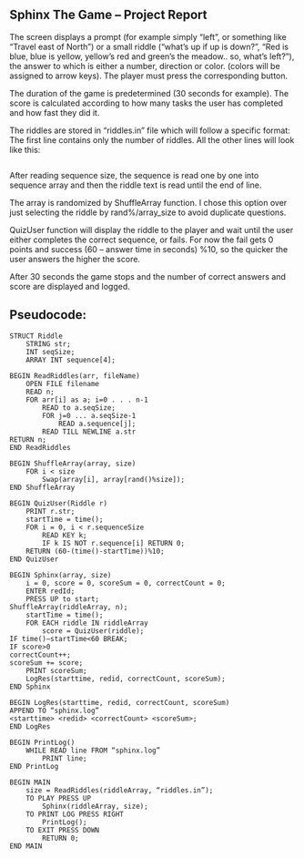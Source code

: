 ## Sphinx The Game – Project Report

The screen displays a prompt (for example simply “left”, or something like “Travel east of North”) or a small riddle (“what’s up if up is down?”, “Red is blue, blue is yellow, yellow’s red and green’s the meadow.. so, what’s left?”), the answer to which is either a number, direction or color. (colors will be assigned to arrow keys). The player must press the corresponding button.

The duration of the game is predetermined (30 seconds for example). The score is calculated according to how many tasks the user has completed and how fast they did it.

The riddles are stored in “riddles.in” file which will follow a specific format: The first line contains only the number of riddles. All the other lines will look like this:
```<sequence_size> <sequence separated by spaces> <string description of the riddle>
```

After reading sequence size, the sequence is read one by one into sequence array and then the riddle text is read until the end of line.

The array is randomized by ShuffleArray function. I chose this option over just selecting the riddle by rand%/array_size to avoid duplicate questions.

QuizUser function will display the riddle to the player and wait until the user either completes the correct sequence, or fails. For now the fail gets 0 points and success (60 – answer time in seconds) %10, so the quicker the user answers the higher the score.

After 30 seconds the game stops and the number of correct answers and score are displayed and logged.

## Pseudocode:
```
STRUCT Riddle
	STRING str;
	INT seqSize;
	ARRAY INT sequence[4];

BEGIN ReadRiddles(arr, fileName)
	OPEN FILE filename
	READ n;
	FOR arr[i] as a; i=0 . . . n-1
		READ to a.seqSize;
		FOR j=0 ... a.seqSize-1
			READ a.sequence[j];
		READ TILL NEWLINE a.str
RETURN n;
END ReadRiddles

BEGIN ShuffleArray(array, size)
	FOR i < size
		Swap(array[i], array[rand()%size]);
END ShuffleArray

BEGIN QuizUser(Riddle r)
	PRINT r.str;
	startTime = time();
	FOR i = 0, i < r.sequenceSize
		READ KEY k;
		IF k IS NOT r.sequence[i] RETURN 0;
	RETURN (60-(time()-startTime))%10;
END QuizUser

BEGIN Sphinx(array, size)
	i = 0, score = 0, scoreSum = 0, correctCount = 0;
	ENTER redId;
	PRESS UP to start;
ShuffleArray(riddleArray, n);
	startTime = time();
	FOR EACH riddle IN riddleArray
		score = QuizUser(riddle);
IF time()–startTime<60 BREAK;
IF score>0 
correctCount++;
scoreSum += score; 
	PRINT scoreSum;
	LogRes(starttime, redid, correctCount, scoreSum); 
END Sphinx

BEGIN LogRes(starttime, redid, correctCount, scoreSum)
APPEND TO “sphinx.log”
<starttime> <redid> <correctCount> <scoreSum>;
END LogRes

BEGIN PrintLog()
	WHILE READ line FROM “sphinx.log”
		PRINT line;
END PrintLog

BEGIN MAIN
	size = ReadRiddles(riddleArray, “riddles.in”);
	TO PLAY PRESS UP 
		Sphinx(riddleArray, size);
	TO PRINT LOG PRESS RIGHT
		PrintLog();
	TO EXIT PRESS DOWN
		RETURN 0;
END MAIN
```
